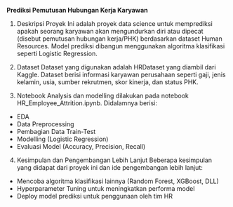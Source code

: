 **Prediksi Pemutusan Hubungan Kerja Karyawan**
1. Deskripsi Proyek
Ini adalah proyek data science untuk memprediksi apakah seorang karyawan akan mengundurkan diri atau dipecat (disebut pemutusan hubungan kerja/PHK) berdasarkan dataset Human Resources. Model prediksi dibangun menggunakan algoritma klasifikasi seperti Logistic Regression.

2. Dataset
Dataset yang digunakan adalah HRDataset yang diambil dari Kaggle. Dataset berisi informasi karyawan perusahaan seperti gaji, jenis kelamin, usia, sumber rekrutmen, skor kinerja, dan status PHK.

3. Notebook
Analysis dan modelling dilakukan pada notebook HR_Employee_Attrition.ipynb. Didalamnya berisi:
- EDA
- Data Preprocessing
- Pembagian Data Train-Test
- Modelling (Logistic Regression)
- Evaluasi Model (Accuracy, Precision, Recall)

4. Kesimpulan dan Pengembangan Lebih Lanjut
Beberapa kesimpulan yang didapat dari proyek ini dan ide pengembangan lebih lanjut:
- Mencoba algoritma klasifikasi lainnya (Random Forest, XGBoost, DLL)
- Hyperparameter Tuning untuk meningkatkan performa model
- Deploy model prediksi untuk penggunaan oleh tim HR
